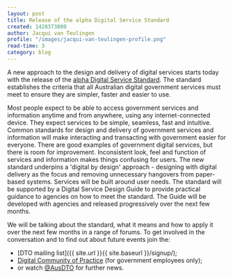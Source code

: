 ```yaml
---
layout: post
title: Release of the alpha Digital Service Standard
created: 1428373800
author: Jacqui van Teulingen
profile: "/images/jacqui-van-teulingen-profile.png"
read-time: 3
category: blog
---
```

A new approach to the design and delivery of digital services starts today with the release of the [alpha Digital Service Standard](/standard/changes-to-standard/). The standard establishes the criteria that all Australian digital government services must meet to ensure they are simpler, faster and easier to use.

Most people expect to be able to access government services and information anytime and from anywhere, using any internet-connected device. They expect services to be simple, seamless, fast and intuitive. Common standards for design and delivery of government services and information will make interacting and transacting with government easier for everyone. There are good examples of government digital services, but there is room for improvement. Inconsistent look, feel and function of services and information makes things confusing for users. The new standard underpins a 'digital by design' approach - designing with digital delivery as the focus and removing unnecessary hangovers from paper-based systems. Services will be built around user needs. The standard will be supported by a Digital Service Design Guide to provide practical guidance to agencies on how to meet the standard. The Guide will be developed with agencies and released progressively over the next few months.

We will be talking about the standard, what it means and how to apply it over the next few months in a range of forums. To get involved in the conversation and to find out about future events join the:

* [DTO mailing list]({{ site.url }}{{ site.baseurl }}/signup/);
* [Digital Community of Practice](mailto:standard@digital.gov.au?subject=Digital%20Community%20of%20Practice) (for government employees only);
* or watch [@AusDTO](http://twitter.com/ausdto) for further news.
